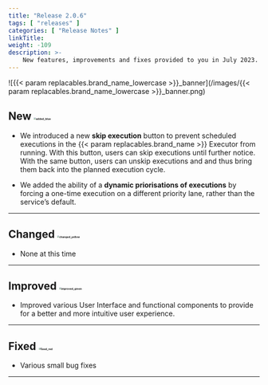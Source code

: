 ```yaml
---
title: "Release 2.0.6"
tags: [ "releases" ]
categories: [ "Release Notes" ]
linkTitle:
weight: -109
description: >-
    New features, improvements and fixes provided to you in July 2023.
---
```


![{{< param replacables.brand_name_lowercase  >}}_banner](/images/{{< param replacables.brand_name_lowercase  >}}_banner.png)

## New <img src="/images/added_blue.png" alt="added_blue" style="zoom:25%;" />

- We introduced a new **skip execution** button to prevent scheduled executions in the {{< param replacables.brand_name  >}} Executor from running.
  With this button, users can skip executions until further notice. With the same button, users can unskip executions
  and and thus bring them back into the planned execution cycle.

- We added the ability of a **dynamic priorisations of executions** by forcing a one-time execution on a different
  priority lane, rather than the service’s default.

---

## Changed <img src="/images/changed_yellow.png" alt="changed_yellow" style="zoom:25%;" />

- None at this time

---

## Improved <img src="/images/improved_green.png" alt="improved_green" style="zoom:25%;" />

- Improved various User Interface and functional components to provide for a better and more intuitive user experience.

---

## Fixed <img src="/images/fixed_red.png" alt="fixed_red" style="zoom:25%;" />

- Various small bug fixes

---

